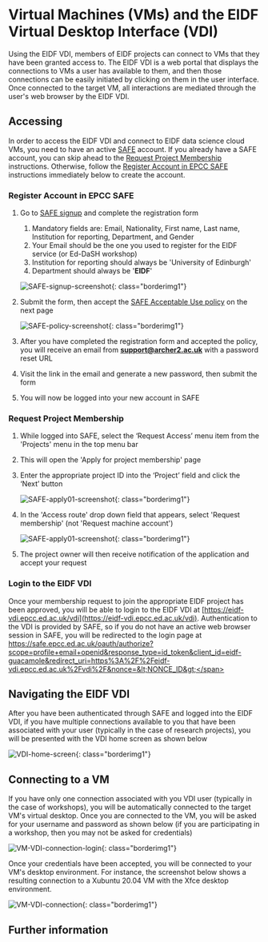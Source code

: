<style>
.borderimg1 {
  border: 5px solid transparent;
  padding: 5px;
  /*margin: 15px;*/
  border-color: rgba(192, 192, 192, 0.1);
  border-radius: 10px;
}

.bold {
  font-weight: bold;
  color: blue;
}

.fake-link {
    color: blue;
    text-decoration: underline;
    cursor: pointer;
}
</style>

# Virtual Machines (VMs) and the EIDF Virtual Desktop Interface (VDI) 

Using the EIDF VDI, members of EIDF projects can connect to VMs that they have been granted access to. The EIDF VDI is
a web portal that displays the connections to VMs a user has available to them, and then those connections can be easily 
initiated by clicking on them in the user interface. Once connected to the target VM, all interactions are mediated 
through the user's web browser by the EIDF VDI.

## Accessing

In order to access the EIDF VDI and connect to EIDF data science cloud VMs, you need to have an active 
[SAFE](https://safe.epcc.ed.ac.uk) account. If you already have a SAFE account, you can skip ahead to the 
[Request Project Membership](#request-project-membership) instructions. Otherwise, follow the
[Register Account in EPCC SAFE](#register-safe-account) instructions immediately below to create the account.

### <a id="register-safe-account"></a>Register Account in EPCC SAFE
1. Go to [SAFE signup](https://safe.epcc.ed.ac.uk/signup.jsp) and complete the registration form
    1. Mandatory fields are: Email, Nationality, First name, Last name, Institution for reporting, Department, and Gender
    2. Your Email should be the one you used to register for the EIDF service (or Ed-DaSH workshop)
    3. Institution for reporting should always be 'University of Edinburgh'
    4. Department should always be '**EIDF**'

    ![SAFE-signup-screenshot](/eidf-docs/images/SAFE_website_signup.png){: class="borderimg1"}

2. Submit the form, then accept the [SAFE Acceptable Use policy](https://www.archer2.ac.uk/about/policies/safe_acceptable_use_policy.html)
on the next page

    ![SAFE-policy-screenshot](/eidf-docs/images/SAFE_acceptable_use.png){: class="borderimg1"}

3. After you have completed the registration form and accepted the policy, you will receive an email from
<span class="bold">support@archer2.ac.uk</span> with a password reset URL
6. Visit the link in the email and generate a new password, then submit the form
7. You will now be logged into your new account in SAFE

### <a id="request-project-membership"></a>Request Project Membership
1. While logged into SAFE, select the ‘Request Access’ menu item from the 'Projects' menu in the top menu bar
2. This will open the 'Apply for project membership' page
3. Enter the appropriate project ID into the ‘Project’ field and click the ‘Next’ button

    ![SAFE-apply01-screenshot](/eidf-docs/images/SAFE_Apply_Project_01.png){: class="borderimg1"}

4. In the 'Access route' drop down field that appears, select 'Request membership' (not 'Request machine account')

    ![SAFE-apply01-screenshot](/eidf-docs/images/SAFE_Apply_Project_02.png){: class="borderimg1"}

5. The project owner will then receive notification of the application and accept your request

### Login to the EIDF VDI

Once your membership request to join the appropriate EIDF project has been approved, you will be able to login to the
EIDF VDI at [https://eidf-vdi.epcc.ed.ac.uk/vdi](https://eidf-vdi.epcc.ed.ac.uk/vdi). Authentication to the VDI is
provided by SAFE, so if you do not have an active web browser session in SAFE, you will be redirected to the login page
at <span class="fake-link">https://safe.epcc.ed.ac.uk/oauth/authorize?scope=profile+email+openid&response_type=id_token&client_id=eidf-guacamole&redirect_uri=https%3A%2F%2Feidf-vdi.epcc.ed.ac.uk%2Fvdi%2F&nonce=&lt;NONCE_ID&gt;</span>

## Navigating the EIDF VDI

After you have been authenticated through SAFE and logged into the EIDF VDI, if you have multiple connections available 
to you that have been associated with your user (typically in the case of research projects), you will be presented with
the VDI home screen as shown below

   ![VDI-home-screen](/eidf-docs/images/access/vdi-home-screen.png){: class="borderimg1"}

## Connecting to a VM

If you have only one connection associated with you VDI user (typically in the case of workshops), you will be
automatically connected to the target VM's virtual desktop. Once you are connected to the VM, you will be asked for your
username and password as shown below (if you are participating in a workshop, then you may not be asked for credentials)

   ![VM-VDI-connection-login](/eidf-docs/images/access/vm-vdi-connection-login.png){: class="borderimg1"}

Once your credentials have been accepted, you will be connected to your VM's desktop environment. For instance, the
screenshot below shows a resulting connection to a Xubuntu 20.04 VM with the Xfce desktop environment.

   ![VM-VDI-connection](/eidf-docs/images/access/vm-vdi-connection.png){: class="borderimg1"}

## Further information